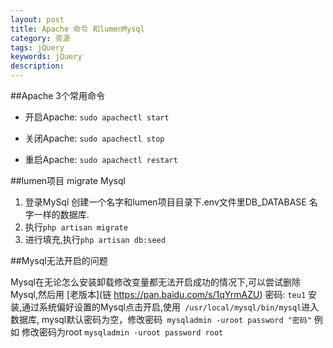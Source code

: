 ```yaml
---
layout: post
title: Apache 命令 和lumenMysql
category: 资源
tags: jQuery
keywords: jQuery
description: 
---
```


##Apache 3个常用命令

 - 开启Apache: ``` sudo apachectl start ```
 
 - 关闭Apache: ``` sudo apachectl stop ```
 
 - 重启Apache: ``` sudo apachectl restart ```  
 

##lumen项目 migrate Mysql

1. 登录MySql 创建一个名字和lumen项目目录下.env文件里DB_DATABASE 名字一样的数据库.
2. 执行```php artisan migrate```
3. 进行填充,执行```php artisan db:seed```

##Mysql无法开启的问题

Mysql在无论怎么安装卸载修改变量都无法开启成功的情况下,可以尝试删除Mysql,然后用 [老版本](链 https://pan.baidu.com/s/1qYrmAZU) 密码: ```teu1``` 安装,通过系统偏好设置的Mysql点击开启,使用``` /usr/local/mysql/bin/mysql```进入数据库,
mysql默认密码为空，修改密码``` mysqladmin -uroot password "密码"```   例如 修改密码为root   ```mysqladmin -uroot password root```


